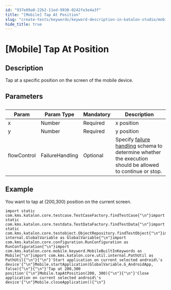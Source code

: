 ```yaml
---
id: "937e89a0-22b2-11ed-9930-0242fe3e4a3f"
title: "[Mobile] Tap At Position"
slug: "create-tests/keywords/keyword-description-in-katalon-studio/mobile-keywords/mobile-tap-at-position"
hide_title: true
---
```


# <a id="id_0" class="anchor_top_offset"/><a id="ariaid-title1" class="anchor_top_offset"/>[Mobile] Tap At Position


## <a id="id_0__id_1" class="anchor_top_offset"/>Description

              
<p xmlns="http://www.w3.org/1999/xhtml" className="p">Tap at a specific position on the screen of the mobile   device.</p> 
      

## <a id="id_0__id_2" class="anchor_top_offset"/>Parameters

              
<table xmlns="http://www.w3.org/1999/xhtml" className="table anchor_top_offset" id="id_0__61fdd725-54a0-41b7-a183-3d926ceede43"><caption /><thead className="thead"><tr className><th className="entry anchor_top_offset" id="id_0__61fdd725-54a0-41b7-a183-3d926ceede43__entry__1">Param</th><th className="entry anchor_top_offset" id="id_0__61fdd725-54a0-41b7-a183-3d926ceede43__entry__2">Param Type</th><th className="entry anchor_top_offset" id="id_0__61fdd725-54a0-41b7-a183-3d926ceede43__entry__3">Mandatory</th><th className="entry anchor_top_offset" id="id_0__61fdd725-54a0-41b7-a183-3d926ceede43__entry__4">Description</th></tr></thead><tbody className="tbody"><tr className><td className="entry" headers="id_0__61fdd725-54a0-41b7-a183-3d926ceede43__entry__1 id_0__61fdd725-54a0-41b7-a183-3d926ceede43__entry__2 id_0__61fdd725-54a0-41b7-a183-3d926ceede43__entry__3 id_0__61fdd725-54a0-41b7-a183-3d926ceede43__entry__4 ">x</td><td className="entry" headers="id_0__61fdd725-54a0-41b7-a183-3d926ceede43__entry__1 id_0__61fdd725-54a0-41b7-a183-3d926ceede43__entry__2 id_0__61fdd725-54a0-41b7-a183-3d926ceede43__entry__3 id_0__61fdd725-54a0-41b7-a183-3d926ceede43__entry__4 ">Number</td><td className="entry" headers="id_0__61fdd725-54a0-41b7-a183-3d926ceede43__entry__1 id_0__61fdd725-54a0-41b7-a183-3d926ceede43__entry__2 id_0__61fdd725-54a0-41b7-a183-3d926ceede43__entry__3 id_0__61fdd725-54a0-41b7-a183-3d926ceede43__entry__4 ">Required</td><td className="entry" headers="id_0__61fdd725-54a0-41b7-a183-3d926ceede43__entry__1 id_0__61fdd725-54a0-41b7-a183-3d926ceede43__entry__2 id_0__61fdd725-54a0-41b7-a183-3d926ceede43__entry__3 id_0__61fdd725-54a0-41b7-a183-3d926ceede43__entry__4 ">x position</td></tr><tr className><td className="entry" headers="id_0__61fdd725-54a0-41b7-a183-3d926ceede43__entry__1 id_0__61fdd725-54a0-41b7-a183-3d926ceede43__entry__2 id_0__61fdd725-54a0-41b7-a183-3d926ceede43__entry__3 id_0__61fdd725-54a0-41b7-a183-3d926ceede43__entry__4 ">y</td><td className="entry" headers="id_0__61fdd725-54a0-41b7-a183-3d926ceede43__entry__1 id_0__61fdd725-54a0-41b7-a183-3d926ceede43__entry__2 id_0__61fdd725-54a0-41b7-a183-3d926ceede43__entry__3 id_0__61fdd725-54a0-41b7-a183-3d926ceede43__entry__4 ">Number</td><td className="entry" headers="id_0__61fdd725-54a0-41b7-a183-3d926ceede43__entry__1 id_0__61fdd725-54a0-41b7-a183-3d926ceede43__entry__2 id_0__61fdd725-54a0-41b7-a183-3d926ceede43__entry__3 id_0__61fdd725-54a0-41b7-a183-3d926ceede43__entry__4 ">Required</td><td className="entry" headers="id_0__61fdd725-54a0-41b7-a183-3d926ceede43__entry__1 id_0__61fdd725-54a0-41b7-a183-3d926ceede43__entry__2 id_0__61fdd725-54a0-41b7-a183-3d926ceede43__entry__3 id_0__61fdd725-54a0-41b7-a183-3d926ceede43__entry__4 ">y position</td></tr><tr className><td className="entry" headers="id_0__61fdd725-54a0-41b7-a183-3d926ceede43__entry__1 id_0__61fdd725-54a0-41b7-a183-3d926ceede43__entry__2 id_0__61fdd725-54a0-41b7-a183-3d926ceede43__entry__3 id_0__61fdd725-54a0-41b7-a183-3d926ceede43__entry__4 ">flowControl</td><td className="entry" headers="id_0__61fdd725-54a0-41b7-a183-3d926ceede43__entry__1 id_0__61fdd725-54a0-41b7-a183-3d926ceede43__entry__2 id_0__61fdd725-54a0-41b7-a183-3d926ceede43__entry__3 id_0__61fdd725-54a0-41b7-a183-3d926ceede43__entry__4 ">FailureHandling</td><td className="entry" headers="id_0__61fdd725-54a0-41b7-a183-3d926ceede43__entry__1 id_0__61fdd725-54a0-41b7-a183-3d926ceede43__entry__2 id_0__61fdd725-54a0-41b7-a183-3d926ceede43__entry__3 id_0__61fdd725-54a0-41b7-a183-3d926ceede43__entry__4 ">Optional</td><td className="entry" headers="id_0__61fdd725-54a0-41b7-a183-3d926ceede43__entry__1 id_0__61fdd725-54a0-41b7-a183-3d926ceede43__entry__2 id_0__61fdd725-54a0-41b7-a183-3d926ceede43__entry__3 id_0__61fdd725-54a0-41b7-a183-3d926ceede43__entry__4 ">Specify <a className="xref" href="/maintain/configure-failure-handling-settings-in-katalon-studio">failure handling</a> schema to         determine whether the execution should be allowed to continue or         stop.</td></tr></tbody></table> 
      

## <a id="id_0__id_3" class="anchor_top_offset"/>Example 

              
<p xmlns="http://www.w3.org/1999/xhtml" className="p">You want to tap at (200,300) position on the current   screen.</p> 
              
<pre xmlns="http://www.w3.org/1999/xhtml" className="pre codeblock"><code>import static com.kms.katalon.core.testcase.TestCaseFactory.findTestCase{"\n"}import static com.kms.katalon.core.testdata.TestDataFactory.findTestData{"\n"}import static com.kms.katalon.core.testobject.ObjectRepository.findTestObject{"\n"}import internal.GlobalVariable as GlobalVariable{"\n"}import com.kms.katalon.core.configuration.RunConfiguration as RunConfiguration{"\n"}import com.kms.katalon.core.mobile.keyword.MobileBuiltInKeywords as Mobile{"\n"}import com.kms.katalon.core.util.internal.PathUtil as PathUtil{"\n"}{"\n"}'Start application on current selected android\'s device'{"\n"}Mobile.startApplication(GlobalVariable.G_AndroidApp, false){"\n"}{"\n"}'Tap at 200,300 position'{"\n"}Mobile.tapAtPosition(200, 300){"\n"}{"\n"}'Close application on current selected android\'s device'{"\n"}Mobile.closeApplication(){"\n"}</code></pre> 
            
